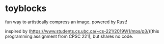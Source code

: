 # toyblocks
fun way to artistically compress an image. powered by Rust!

inspired by (https://www.students.cs.ubc.ca/~cs-221/2019W1/mps/p3/)[this programming assignment from CPSC 221], but shares no code.
